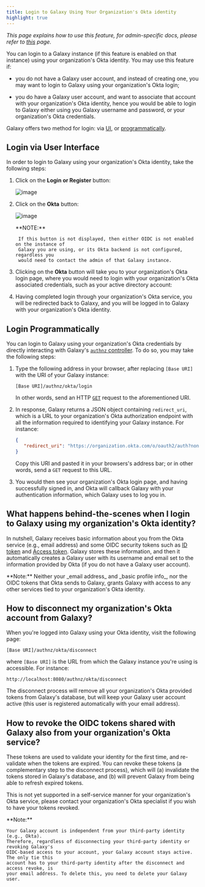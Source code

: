 ```yaml
---
title: Login to Galaxy Using Your Organization's Okta identity
highlight: true
---
```


_This page explains how to use this feature, for admin-specific docs, please refer to [this](/authnz/config/oidc/idps/okta/) page._

You can login to a Galaxy instance (if this feature is enabled on that instance) using your organization's Okta identity.
You may use this feature if:

- you do not have a Galaxy user account, and instead of creating one, you may want to login to Galaxy
using your organization's Okta login;

- you do have a Galaxy user account, and want to associate that account with your organization's Okta identity,
hence you would be able to login to Galaxy either using you Galaxy username and password, or
your organization's Okta credentials.

Galaxy offers two method for login: via [UI](#login-via-user-interface), or [programmatically](#login-programmatically).


## Login via User Interface

In order to login to Galaxy using your organization's Okta identity, take the following steps:

1. Click on the **Login or Register** button:

    ![image](/authnz/use/oidc/idps/okta/01.png)

2. Click on the **Okta** button:

    ![image](/authnz/use/oidc/idps/okta/02.png)

    <div class="alert alert-info" role="alert">
        **NOTE:**

        If this button is not displayed, then either OIDC is not enabled on the instance of 
	    Galaxy you are using, or its Okta backend is not configured, regardless you 
	    would need to contact the admin of that Galaxy instance.
    </div>

3. Clicking on the **Okta** button will take you to your organization's Okta login page,
where you would need to login with your organization's Okta associated credentials, such as your active directory account:

4. Having completed login through your organization's Okta service, you  will be redirected back to
Galaxy, and you will be logged in to Galaxy with your organization's Okta identity.

## Login Programmatically

You can login to Galaxy using your organization's Okta credentials by directly interacting with Galaxy's
[`authnz` controller](https://github.com/galaxyproject/galaxy/blob/eba0eb6f0865679c09e9896c410957bc6cb2927a/lib/galaxy/webapps/galaxy/controllers/authnz.py#L17).
To do so, you may take the following steps:

1. Type the following address in your browser, after replacing `[Base URI]` with the URI of your Galaxy instance:

    ```
    [Base URI]/authnz/okta/login
    ```

    In other words, send an HTTP [`GET`](https://www.w3.org/Protocols/rfc2616/rfc2616-sec9.html#sec9.3) request to the
    aforementioned URI.

2. In response, Galaxy returns a JSON object containing `redirect_uri`, which is a URL to your organization's Okta
authorization endpoint with all the information required to identifying your Galaxy instance. For instance:

    ```json
    {
       "redirect_uri": "https://organization.okta.com/o/oauth2/auth?nonce= ... &state= ... &redirect_uri=http://localhost:8080/authnz/okta/callback&prompt=consent&response_type=code&client_id= ... organization.okta.com&scope=openid+email&access_type=offline",
    }
    ```

    Copy this URI and pasted it in your browsers's address bar; or in other words, send a `GET` request to this URL.

3. You would then see your organization's Okta login page, and having successfully signed in, and Okta will callback Galaxy with
your authentication information, which Galaxy uses to log you in.  



## What happens behind-the-scenes when I login to Galaxy using my organization's Okta identity?

In nutshell, Galaxy receives basic information about you from the Okta service (e.g., email
address) and some OIDC security tokens such as [ID token](http://openid.net/specs/openid-connect-core-1_0.html#IDToken)
and [Access token](https://www.oauth.com/oauth2-servers/access-tokens/). Galaxy stores these
information, and then it automatically creates a Galaxy user with its username and email set to
the information provided by Okta (if you do not have a Galaxy user account).


<div class="alert alert-info" role="alert">
    **Note:**
    Neither your _email address_ and _basic profile info_, nor the OIDC tokens that Okta
    sends to Galaxy, grants Galaxy with access to any other services tied to your organization's Okta
    identity.
</div>


## How to disconnect my organization's Okta account from Galaxy?

When you're logged into Galaxy using your Okta identity, visit the following page:

```
[Base URI]/authnz/okta/disconnect
```

where `[Base URI]` is the URL from which the Galaxy instance you're using is accessible. For instance:

```
http://localhost:8080/authnz/okta/disconnect
```

The disconnect process will remove all your organization's Okta provided tokens from Galaxy's database, but
will keep your Galaxy user account active (this user is registered automatically with your email address).


## How to revoke the OIDC tokens shared with Galaxy also from your organization's Okta service?

These tokens are used to validate your identity for the first time, and re-validate when the
tokens are expired. You can revoke these tokens (a complementary step to
the disconnect process), which will (a) invalidate the tokens stored in Galaxy's database,
and (b) will prevent Galaxy from being able to refresh expired tokens.

This is not yet supported in a self-service manner for your organization's Okta service,
please contact your organization's Okta specialist if you wish to have your tokens revoked.


<div class="alert alert-info" role="alert">
    **Note:**

    Your Galaxy account is independent from your third-party identity (e.g., Okta). 
    Therefore, regardless of disconnecting your third-party identity or revoking Galaxy's 
    OIDC-based access to your account, your Galaxy account stays active. The only tie this 
    account has to your third-party identity after the disconnect and access revoke, is
    your email address. To delete this, you need to delete your Galaxy user.
</div>

